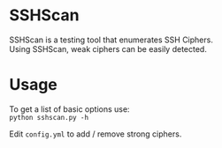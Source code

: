 SSHScan
=======

SSHScan is a testing tool that enumerates SSH Ciphers.<br>
Using SSHScan, weak ciphers can be easily detected.

Usage
=====

To get a list of basic options use: <br>
`python sshscan.py -h`

Edit `config.yml` to add / remove strong ciphers.
